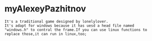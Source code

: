 # myAlexeyPazhitnov
    It's a traditional game designed by lonelylover.
    It's adapt for windows because it has uesd a head file named "windows.h" to contral the frame.If you can use linux functions to replace those,it can run in linux,too;
